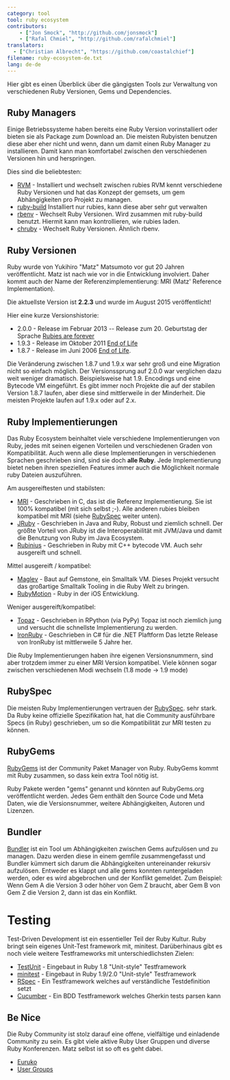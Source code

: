 ```yaml
---
category: tool
tool: ruby ecosystem
contributors:
    - ["Jon Smock", "http://github.com/jonsmock"]
    - ["Rafal Chmiel", "http://github.com/rafalchmiel"]
translators:
  - ["Christian Albrecht", "https://github.com/coastalchief"]
filename: ruby-ecosystem-de.txt
lang: de-de
---
```


Hier gibt es einen Überblick über die gängigsten Tools zur Verwaltung
von verschiedenen Ruby Versionen, Gems und Dependencies.

## Ruby Managers

Einige Betriebssysteme haben bereits eine Ruby Version vorinstalliert
oder bieten sie als Package zum Download an. Die meisten Rubyisten
benutzen diese aber eher nicht und wenn, dann um damit einen Ruby
Manager zu installieren. Damit kann man komfortabel zwischen den
verschiedenen Versionen hin und herspringen.

Dies sind die beliebtesten:

* [RVM](https://rvm.io/) - Installiert und wechselt zwischen rubies
  RVM kennt verschiedene Ruby Versionen und hat das Konzept der gemsets,
  um gem Abhängigkeiten pro Projekt zu managen.
* [ruby-build](https://github.com/sstephenson/ruby-build)
  Installiert nur rubies, kann diese aber sehr gut verwalten
* [rbenv](https://github.com/sstephenson/rbenv) - Wechselt Ruby Versionen.
  Wird zusammen mit ruby-build benutzt. Hiermit kann man kontrollieren,
  wie rubies laden.
* [chruby](https://github.com/postmodern/chruby) - Wechselt Ruby Versionen.
  Ähnlich rbenv.

## Ruby Versionen

Ruby wurde von Yukihiro "Matz" Matsumoto vor gut 20 Jahren veröffentlicht.
Matz ist nach wie vor in die Entwicklung involviert. Daher kommt auch der
Name der Referenzimplementierung: MRI (Matz' Reference Implementation).

Die aktuellste Version ist **2.2.3** und wurde im August 2015 veröffentlicht!

Hier eine kurze Versionshistorie:

* 2.0.0 - Release im Februar 2013  -- Release zum 20. Geburtstag der Sprache
  [Rubies are forever](http://www.heise.de/developer/artikel/Ruby-2-0-als-Geschenk-zum-20-Geburtstag-1808109.html)
* 1.9.3 - Release im Oktober 2011
  [End of Life](https://www.ruby-lang.org/en/news/2015/02/23/support-for-ruby-1-9-3-has-ended/)
* 1.8.7 - Release im Juni 2006
  [End of Life](http://www.ruby-lang.org/en/news/2013/06/30/we-retire-1-8-7/).

Die Veränderung zwischen 1.8.7 und 1.9.x war sehr groß und eine Migration
nicht so einfach möglich. Der Versionssprung auf 2.0.0 war verglichen dazu
weit weniger dramatisch.
Beispielsweise hat 1.9. Encodings und eine Bytecode VM eingeführt.
Es gibt immer noch Projekte die auf der stabilen Version 1.8.7 laufen,
aber diese sind mittlerweile in der Minderheit. Die meisten Projekte
laufen auf 1.9.x oder auf 2.x.

## Ruby Implementierungen

Das Ruby Ecosystem beinhaltet viele verschiedene Implementierungen von Ruby,
jedes mit seinen eigenen Vorteilen und verschiedenen Graden von
Kompatibilität. Auch wenn alle diese Implementierungen in verschiedenen
Sprachen geschrieben sind, sind sie doch **alle Ruby**.
Jede Implementierung bietet neben ihren speziellen Features immer auch
die Möglichkeit normale ruby Dateien auszuführen.

Am ausgereiftesten und stabilsten:

* [MRI](https://github.com/ruby/ruby) - Geschrieben in C, das ist die Referenz Implementierung.
  Sie ist 100% kompatibel (mit sich selbst ;-). Alle anderen rubies
  bleiben kompatibel mit MRI (siehe [RubySpec](#rubyspec) weiter unten).
* [JRuby](http://jruby.org/) - Geschrieben in Java and Ruby, Robust und ziemlich schnell.
  Der größte Vorteil von JRuby ist die Interoperabilität mit JVM/Java und damit die
  Benutzung von Ruby im Java Ecosystem.
* [Rubinius](http://rubini.us/) - Geschrieben in Ruby mit C++ bytecode VM.
  Auch sehr ausgereift und schnell.

Mittel ausgereift / kompatibel:

* [Maglev](http://maglev.github.io/) - Baut auf Gemstone, ein Smalltalk VM.
  Dieses Projekt versucht das großartige Smalltalk Tooling in die Ruby Welt
  zu bringen.
* [RubyMotion](http://www.rubymotion.com/) - Ruby in der iOS Entwicklung.

Weniger ausgereift/kompatibel:

* [Topaz](http://topazruby.com/) - Geschrieben in RPython (via PyPy)
  Topaz ist noch ziemlich jung und versucht die schnellste Implementierung
  zu werden.
* [IronRuby](http://ironruby.net/) - Geschrieben in C# für die .NET Plaftform
  Das letzte Release von IronRuby ist mittlerweile 5 Jahre her.

Die Ruby Implementierungen haben ihre eigenen Versionsnummern, sind aber
trotzdem immer zu einer MRI Version kompatibel.
Viele können sogar zwischen verschiedenen Modi wechseln (1.8 mode -> 1.9 mode)

## RubySpec

Die meisten Ruby Implementierungen vertrauen der [RubySpec](http://rubyspec.org/).
sehr stark. Da Ruby keine offizielle Spezifikation hat, hat die
Community ausführbare Specs (in Ruby) geschrieben, um so die Kompatibilität
zur MRI testen zu können.

## RubyGems

[RubyGems](http://rubygems.org/) ist der Community Paket Manager von Ruby.
RubyGems kommt mit Ruby zusammen, so dass kein extra Tool nötig ist.

Ruby Pakete werden "gems" genannt und könnten auf RubyGems.org
veröffentlicht werden. Jedes Gem enthält den Source Code und Meta Daten,
wie die Versionsnummer, weitere Abhängigkeiten, Autoren und Lizenzen.

## Bundler

[Bundler](http://bundler.io/) ist ein Tool um Abhängigkeiten zwischen
Gems aufzulösen und zu managen. Dazu werden diese in einem gemfile
zusammengefasst und Bundler kümmert sich darum die Abhängigkeiten
untereinander rekursiv aufzulösen. Entweder es klappt und alle gems
konnten runtergeladen werden, oder es wird abgebrochen und
der Konflikt gemeldet.
Zum Beispiel:
Wenn Gem A die Version 3 oder höher von Gem Z braucht, aber Gem B
von Gem Z die Version 2, dann ist das ein Konflikt.

# Testing

Test-Driven Development ist ein essentieller Teil der Ruby Kultur.
Ruby bringt sein eigenes Unit-Test framework mit, minitest. Darüberhinaus
gibt es noch viele weitere Testframeworks mit unterschiedlichsten Zielen:

* [TestUnit](http://ruby-doc.org/stdlib-1.8.7/libdoc/test/unit/rdoc/Test/Unit.html) - Eingebaut in Ruby 1.8
  "Unit-style" Testframework
* [minitest](http://ruby-doc.org/stdlib-2.0.0/libdoc/minitest/rdoc/MiniTest.html) - Eingebaut in Ruby 1.9/2.0
  "Unit-style" Testframework
* [RSpec](http://rspec.info/) - Ein Testframework welches auf verständliche Testdefinition setzt
* [Cucumber](http://cukes.info/) - Ein BDD Testframework welches Gherkin tests parsen kann

## Be Nice
Die Ruby Community ist stolz darauf eine offene, vielfältige und einladende
Community zu sein. Es gibt viele aktive Ruby User Gruppen und diverse
Ruby Konferenzen. Matz selbst ist so oft es geht dabei.

* [Euruko](http://www.euruko2015.org)
* [User Groups](https://www.ruby-lang.org/de/community/user-groups/)
